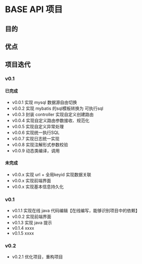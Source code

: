 # BASE API 项目

## 目的


## 优点


## 项目迭代
### v0.1

#### 已完成

- v0.0.1 实现 mysql 数据源自由切换
- v0.0.2 实现 mybatis 的sql模板转换为 可执行sql
- v0.0.3 封装 controller 实现自定义创建路由
- v0.0.4 实现自定义路由参数接收、规范化
- v0.0.5 实现自定义异常处理
- v0.0.6 实现统一执行SQL
- v0.0.7 实现日志统一实现
- v0.0.8 实现注解形式参数校验
- v0.0.9 动态类编译，调用

#### 未完成
- v0.0.x 实现 url + 全局keyid 实现数据关联
- v0.0.x 实现前端界面
- v0.0.x 实现基本信息持久化

### v0.1
- v0.1.1 实现在线 java 代码编辑【在线编写，能够识别项目中的依赖】
- v0.0.2 实现前端界面
- v0.1.3 实现 java 提示
- v0.1.4 xxxx
- v0.1.5 xxxx


### v0.2
- v0.2.1 优化项目，重构项目